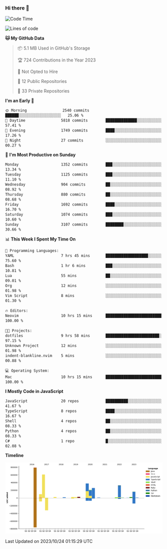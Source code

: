 ### Hi there 👋

<!--
**Clumsy-Coder/Clumsy-Coder** is a ✨ _special_ ✨ repository because its `README.md` (this file) appears on your GitHub profile.

Here are some ideas to get you started:

- 🔭 I’m currently working on ...
- 🌱 I’m currently learning ...
- 👯 I’m looking to collaborate on ...
- 🤔 I’m looking for help with ...
- 💬 Ask me about ...
- 📫 How to reach me: ...
- 😄 Pronouns: ...
- ⚡ Fun fact: ...
-->

<!-- anmol098/waka-readme-stats -->
<!--START_SECTION:waka-->
![Code Time](http://img.shields.io/badge/Code%20Time-422%20hrs%2020%20mins-blue)

![Lines of code](https://img.shields.io/badge/From%20Hello%20World%20I%27ve%20Written-3.0%20million%20lines%20of%20code-blue)

**🐱 My GitHub Data** 

> 📦 5.1 MB Used in GitHub's Storage 
 > 
> 🏆 724 Contributions in the Year 2023
 > 
> 🚫 Not Opted to Hire
 > 
> 📜 12 Public Repositories 
 > 
> 🔑 33 Private Repositories 
 > 
**I'm an Early 🐤** 

```text
🌞 Morning                2540 commits        ██████░░░░░░░░░░░░░░░░░░░   25.06 % 
🌆 Daytime                5818 commits        ██████████████░░░░░░░░░░░   57.41 % 
🌃 Evening                1749 commits        ████░░░░░░░░░░░░░░░░░░░░░   17.26 % 
🌙 Night                  27 commits          ░░░░░░░░░░░░░░░░░░░░░░░░░   00.27 % 
```
📅 **I'm Most Productive on Sunday** 

```text
Monday                   1352 commits        ███░░░░░░░░░░░░░░░░░░░░░░   13.34 % 
Tuesday                  1125 commits        ███░░░░░░░░░░░░░░░░░░░░░░   11.10 % 
Wednesday                904 commits         ██░░░░░░░░░░░░░░░░░░░░░░░   08.92 % 
Thursday                 880 commits         ██░░░░░░░░░░░░░░░░░░░░░░░   08.68 % 
Friday                   1692 commits        ████░░░░░░░░░░░░░░░░░░░░░   16.70 % 
Saturday                 1074 commits        ███░░░░░░░░░░░░░░░░░░░░░░   10.60 % 
Sunday                   3107 commits        ████████░░░░░░░░░░░░░░░░░   30.66 % 
```


📊 **This Week I Spent My Time On** 

```text
💬 Programming Languages: 
YAML                     7 hrs 45 mins       ███████████████████░░░░░░   75.60 % 
Bash                     1 hr 6 mins         ███░░░░░░░░░░░░░░░░░░░░░░   10.81 % 
Lua                      55 mins             ██░░░░░░░░░░░░░░░░░░░░░░░   09.01 % 
Org                      12 mins             ░░░░░░░░░░░░░░░░░░░░░░░░░   01.98 % 
Vim Script               8 mins              ░░░░░░░░░░░░░░░░░░░░░░░░░   01.30 % 

🔥 Editors: 
Neovim                   10 hrs 15 mins      █████████████████████████   100.00 % 

🐱‍💻 Projects: 
dotfiles                 9 hrs 58 mins       ████████████████████████░   97.15 % 
Unknown Project          12 mins             ░░░░░░░░░░░░░░░░░░░░░░░░░   01.98 % 
indent-blankline.nvim    5 mins              ░░░░░░░░░░░░░░░░░░░░░░░░░   00.88 % 

💻 Operating System: 
Mac                      10 hrs 15 mins      █████████████████████████   100.00 % 
```

**I Mostly Code in JavaScript** 

```text
JavaScript               20 repos            ██████████░░░░░░░░░░░░░░░   41.67 % 
TypeScript               8 repos             ████░░░░░░░░░░░░░░░░░░░░░   16.67 % 
Shell                    4 repos             ██░░░░░░░░░░░░░░░░░░░░░░░   08.33 % 
Python                   4 repos             ██░░░░░░░░░░░░░░░░░░░░░░░   08.33 % 
C#                       1 repo              █░░░░░░░░░░░░░░░░░░░░░░░░   02.08 % 
```



**Timeline**

![Lines of Code chart](https://raw.githubusercontent.com/Clumsy-Coder/Clumsy-Coder/main/assets/bar_graph.png)


 Last Updated on 2023/10/24 01:15:29 UTC
<!--END_SECTION:waka-->
